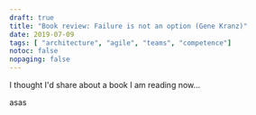 ```yaml
---
draft: true
title: "Book review: Failure is not an option (Gene Kranz)"
date: 2019-07-09
tags: [ "architecture", "agile", "teams", "competence"]
notoc: false
nopaging: false
---
```


I thought I'd share about a book I am reading now... 

<script type="text/javascript" src="//books.google.com/books/previewlib.js"></script>
<script type="text/javascript">
GBS_insertEmbeddedViewer('ISBN:0743214471',300,480);
</script>

asas